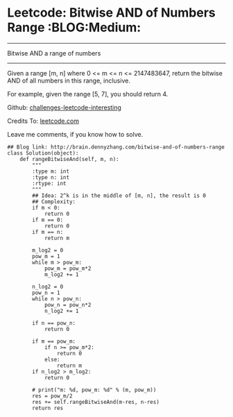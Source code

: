 # Leetcode: Bitwise AND of Numbers Range     :BLOG:Medium:


---

Bitwise AND a range of numbers  

---

Given a range [m, n] where 0 <= m <= n <= 2147483647, return the bitwise AND of all numbers in this range, inclusive.  

For example, given the range [5, 7], you should return 4.  

Github: [challenges-leetcode-interesting](https://github.com/DennyZhang/challenges-leetcode-interesting/tree/master/bitwise-and-of-numbers-range)  

Credits To: [leetcode.com](https://leetcode.com/problems/bitwise-and-of-numbers-range/description/)  

Leave me comments, if you know how to solve.  

    ## Blog link: http://brain.dennyzhang.com/bitwise-and-of-numbers-range
    class Solution(object):
        def rangeBitwiseAnd(self, m, n):
            """
            :type m: int
            :type n: int
            :rtype: int
            """
            ## Idea: 2^k is in the middle of [m, n], the result is 0
            ## Complexity:
            if m < 0:
                return 0
            if m == 0:
                return 0
            if m == n:
                return m
    
            m_log2 = 0
            pow_m = 1
            while m > pow_m:
                pow_m = pow_m*2
                m_log2 += 1
    
            n_log2 = 0
            pow_n = 1
            while n > pow_n:
                pow_n = pow_n*2
                n_log2 += 1
    
            if n == pow_n:
                return 0
    
            if m == pow_m:
                if n >= pow_m*2:
                    return 0
                else:
                    return m
            if n_log2 > m_log2:
                return 0
    
            # print("m: %d, pow_m: %d" % (m, pow_m))
            res = pow_m/2
            res += self.rangeBitwiseAnd(m-res, n-res)
            return res